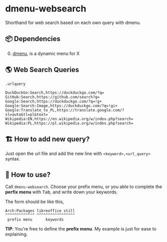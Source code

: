 # dmenu-websearch

Shorthand for web search based on each own query with dmenu.

## 📦 Dependencies

0. [dmenu](https://tools.suckless.org/dmenu), is a dynamic menu for X

## 🌎 Web Search Queries

`.urlquery`

```
DuckDuckGo:Search,https://duckduckgo.com/?q=
GitHub:Search,https://github.com/search?q=
Google:Search,https://duckduckgo.com/?q=!g+
Google:Search:Image,https://duckduckgo.com/?q=!gi+
Google:Translate_to_PL,https://translate.google.com/?sl=auto&tl=pl&text=
Wikipedia:EN,https://en.wikipedia.org/w/index.php?search=
Wikipedia:PL,https://pl.wikipedia.org/w/index.php?search=
```

## 🏗️ How to add new query?

Just open the url file and add the new line with `<keyword>,<url_query>` syntax.

## 🍱 How to use?

Call `dmenu-websearch`. Choose your prefix menu, or you able to complete the **perfix menu** with <kbd>Tab</kbd>, and write down your keywords.

The form should be like this,

```
Arch:Packages libreoffice still
^^^^^^^^^^^^^ ^^^^^^^^^^^^^^^^^
 prefix menu      keywords
```

**TIP**: You're free to define the **prefix menu**. My example is just for ease to explaining.
